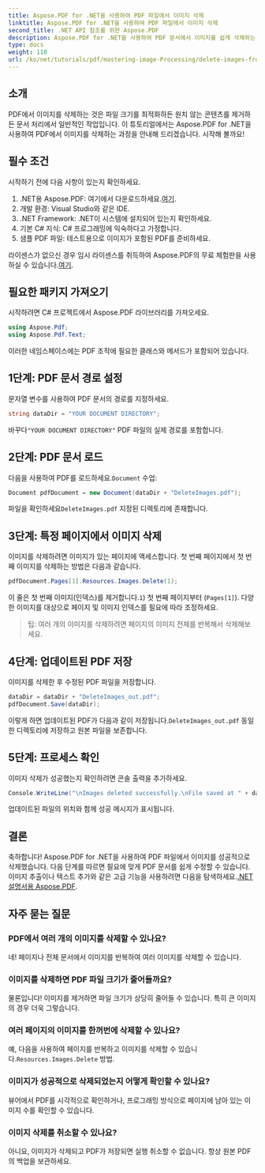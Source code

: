 ```yaml
---
title: Aspose.PDF for .NET을 사용하여 PDF 파일에서 이미지 삭제
linktitle: Aspose.PDF for .NET을 사용하여 PDF 파일에서 이미지 삭제
second_title: .NET API 참조를 위한 Aspose.PDF
description: Aspose.PDF for .NET을 사용하여 PDF 문서에서 이미지를 쉽게 삭제하는 방법을 알아보세요. 이 단계별 튜토리얼은 PDF를 로드하고 이미지를 제거하는 과정을 안내합니다.
type: docs
weight: 110
url: /ko/net/tutorials/pdf/mastering-image-Processing/delete-images-from-pdf-files/
---
```

## 소개

PDF에서 이미지를 삭제하는 것은 파일 크기를 최적화하든 원치 않는 콘텐츠를 제거하든 문서 처리에서 일반적인 작업입니다. 이 튜토리얼에서는 Aspose.PDF for .NET을 사용하여 PDF에서 이미지를 삭제하는 과정을 안내해 드리겠습니다. 시작해 볼까요!

## 필수 조건

시작하기 전에 다음 사항이 있는지 확인하세요.

1.  .NET용 Aspose.PDF: 여기에서 다운로드하세요.[여기](https://releases.aspose.com/pdf/net/).
2. 개발 환경: Visual Studio와 같은 IDE.
3. .NET Framework: .NET이 시스템에 설치되어 있는지 확인하세요.
4. 기본 C# 지식: C# 프로그래밍에 익숙하다고 가정합니다.
5. 샘플 PDF 파일: 테스트용으로 이미지가 포함된 PDF를 준비하세요.

 라이센스가 없으신 경우 임시 라이센스를 취득하여 Aspose.PDF의 무료 체험판을 사용하실 수 있습니다.[여기](https://purchase.aspose.com/temporary-license/).

## 필요한 패키지 가져오기

시작하려면 C# 프로젝트에서 Aspose.PDF 라이브러리를 가져오세요.

```csharp
using Aspose.Pdf;
using Aspose.Pdf.Text;
```

이러한 네임스페이스에는 PDF 조작에 필요한 클래스와 메서드가 포함되어 있습니다.

## 1단계: PDF 문서 경로 설정

문자열 변수를 사용하여 PDF 문서의 경로를 지정하세요.

```csharp
string dataDir = "YOUR DOCUMENT DIRECTORY";
```

 바꾸다`"YOUR DOCUMENT DIRECTORY"` PDF 파일의 실제 경로를 포함합니다.

## 2단계: PDF 문서 로드

 다음을 사용하여 PDF를 로드하세요.`Document` 수업:

```csharp
Document pdfDocument = new Document(dataDir + "DeleteImages.pdf");
```

 파일을 확인하세요`DeleteImages.pdf` 지정된 디렉토리에 존재합니다.

## 3단계: 특정 페이지에서 이미지 삭제

이미지를 삭제하려면 이미지가 있는 페이지에 액세스합니다. 첫 번째 페이지에서 첫 번째 이미지를 삭제하는 방법은 다음과 같습니다.

```csharp
pdfDocument.Pages[1].Resources.Images.Delete(1);
```

 이 줄은 첫 번째 이미지(인덱스)를 제거합니다.`1`) 첫 번째 페이지부터 (`Pages[1]`). 다양한 이미지를 대상으로 페이지 및 이미지 인덱스를 필요에 따라 조정하세요.

> 팁: 여러 개의 이미지를 삭제하려면 페이지의 이미지 전체를 반복해서 삭제해보세요.

## 4단계: 업데이트된 PDF 저장

이미지를 삭제한 후 수정된 PDF 파일을 저장합니다.

```csharp
dataDir = dataDir + "DeleteImages_out.pdf";
pdfDocument.Save(dataDir);
```

 이렇게 하면 업데이트된 PDF가 다음과 같이 저장됩니다.`DeleteImages_out.pdf` 동일한 디렉토리에 저장하고 원본 파일을 보존합니다.

## 5단계: 프로세스 확인

이미지 삭제가 성공했는지 확인하려면 콘솔 출력을 추가하세요.

```csharp
Console.WriteLine("\nImages deleted successfully.\nFile saved at " + dataDir);
```

업데이트된 파일의 위치와 함께 성공 메시지가 표시됩니다.

## 결론

 축하합니다! Aspose.PDF for .NET을 사용하여 PDF 파일에서 이미지를 성공적으로 삭제했습니다. 다음 단계를 따르면 필요에 맞게 PDF 문서를 쉽게 수정할 수 있습니다. 이미지 추출이나 텍스트 추가와 같은 고급 기능을 사용하려면 다음을 탐색하세요.[.NET 설명서용 Aspose.PDF](https://reference.aspose.com/pdf/net/).

## 자주 묻는 질문

### PDF에서 여러 개의 이미지를 삭제할 수 있나요?
네! 페이지나 전체 문서에서 이미지를 반복하여 여러 이미지를 삭제할 수 있습니다.

### 이미지를 삭제하면 PDF 파일 크기가 줄어들까요?
물론입니다! 이미지를 제거하면 파일 크기가 상당히 줄어들 수 있습니다. 특히 큰 이미지의 경우 더욱 그렇습니다.

### 여러 페이지의 이미지를 한꺼번에 삭제할 수 있나요?
 예, 다음을 사용하여 페이지를 반복하고 이미지를 삭제할 수 있습니다.`Resources.Images.Delete` 방법.

### 이미지가 성공적으로 삭제되었는지 어떻게 확인할 수 있나요?
뷰어에서 PDF를 시각적으로 확인하거나, 프로그래밍 방식으로 페이지에 남아 있는 이미지 수를 확인할 수 있습니다.

### 이미지 삭제를 취소할 수 있나요?
아니요, 이미지가 삭제되고 PDF가 저장되면 실행 취소할 수 없습니다. 항상 원본 PDF의 백업을 보관하세요.